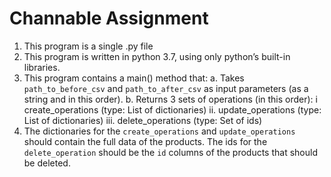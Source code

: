 # Channable Assignment
1. This program is a single .py file
2. This program is written in python 3.7, using only python’s built-in libraries.
3. This program contains a main() method that:
    a. Takes `path_to_before_csv` and `path_to_after_csv` as input parameters (as a string and in this order).
    b. Returns 3 sets of operations (in this order):
        i create_operations (type: List of dictionaries)
        ii. update_operations (type: List of dictionaries)
        iii. delete_operations (type: Set of ids)
4. The dictionaries for the `create_operations` and `update_operations` should contain the full data of the products. The ids for the `delete_operation` should be the `id` columns of the products that should be deleted.
